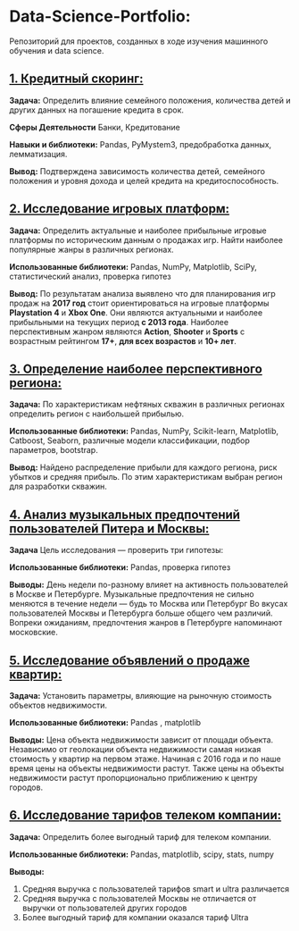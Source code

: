# Data-Science-Portfolio:

Репозиторий для проектов, созданных в ходе изучения машинного обучения и data science.   

## [1. Кредитный скоринг:](/Credit_score)

**Задача:**
Определить влияние семейного положения, количества детей и других данных на погашение кредита в срок.

**Сферы Деятельности**
Банки, Кредитование

**Навыки и библиотеки:**
Pandas, PyMystem3, предобработка данных, лемматизация.

**Вывод:**
Подтверждена зависимость количества детей, семейного положения и уровня дохода и целей кредита на кредитоспособность. 


## [2. Исследование игровых платформ:](/Games_analysis)

**Задача:**
Определить актуальные и наиболее прибыльные игровые платформы по историческим данным о продажах игр. 
Найти наиболее популярные жанры в различных регионах.

**Использованные библиотеки:** 
Pandas, NumPy, Matplotlib, SciPy, статистический анализ, проверка гипотез

**Вывод:**
По результатам анализа выявлено что для планирования игр продаж на **2017 год** стоит ориентироваться на игровые платформы **Playstation 4** и **Xbox One**. 
Они являются актуальными и наиболее прибыльными на текущих период **с 2013 года**.
Наиболее перспективным жанром являются **Action**, **Shooter** и **Sports** с возрастным рейтингом **17+**, **для всех возрастов** и **10+ лет**.



## [3. Определение наиболее перспективного региона:](/Search_Promising_Region)

**Задача:**
По характеристикам нефтяных скважин в различных регионах определить регион с наибольшей прибылью. 

**Использованные библиотеки:** 
Pandas, NumPy, Scikit-learn, Matplotlib, Catboost, Seaborn, различные модели классификации, подбор параметров, bootstrap.

**Вывод:**
Найдено распределение прибыли для каждого региона, риск убытков и средняя прибыль. По этим характеристикам выбран регион для разработки скважин. 



## [4. Анализ музыкальных предпочтений пользователей Питера и Москвы:](/Music-Project)

**Задача**
Цель исследования — проверить три гипотезы:

**Использованные библиотеки:** 
Pandas, проверка гипотез

**Выводы:**
День недели по-разному влияет на активность пользователей в Москве и Петербурге.
Музыкальные предпочтения не сильно меняются в течение недели — будь то Москва или Петербург
Во вкусах пользователей Москвы и Петербурга больше общего чем различий. Вопреки ожиданиям, предпочтения жанров в Петербурге напоминают московские.



## [5. Исследование объявлений о продаже квартир:](/Real%20estate%20research)

**Задача:**
Установить параметры, влияющие на рыночную стоимость объектов недвижимости.

**Использованные библиотеки:**
Pandas , matplotlib

**Выводы:**
Цена объекта недвижимости зависит от площади объекта. 
Независимо от геолокации объекта недвижимости самая низкая стоимость у квартир на первом этаже. 
Начиная с 2016 года и по наше время цены на объекты недвижимости растут. 
Также цены на объекты недвижимости растут пропорционально приближению к центру городов. 



## [6. Исследование тарифов телеком компании:](/Telecom_project)

**Задача:**
Определить более выгодный тариф для телеком компании.

**Использованные библиотеки:**
Pandas, matplotlib, scipy, stats, numpy

**Выводы:**
1. Средняя выручка с пользователей тарифов smart и ultra различается
2. Средняя выручка с пользователей Москвы не отличается от выручки от пользователей других городов
3. Более выгодный тариф для компании оказался тариф Ultra

